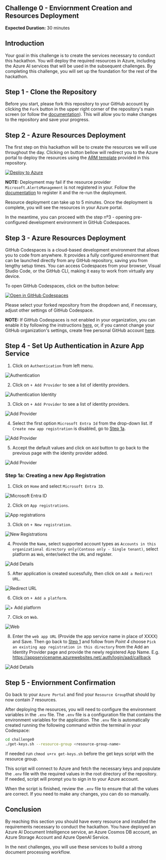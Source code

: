 ## Challenge 0 - Enviornment Creation and Resources Deployment

**Expected Duration:** 30 minutes

## Introduction
Your goal in this challenge is to create the services necessary to conduct this hackathon. You will deploy the required resources in Azure, including the Azure AI services that will be used in the subsequent challenges. By completing this challenge, you will set up the foundation for the rest of the hackathon.

## Step 1 -  Clone the Repository

Before you start, please fork this repository to your GitHub account by clicking the `Fork` button in the upper right corner of the repository's main screen (or follow the [documentation](https://docs.github.com/en/pull-requests/collaborating-with-pull-requests/working-with-forks/fork-a-repo#forking-a-repository)). This will allow you to make changes to the repository and save your progress.

## Step 2 -  Azure Resources Deployment

The first step on this hackathon will be to create the resources we will use throughout the day. Clicking on button bellow will redirect you to the Azure portal to deploy the resources using the [ARM template](iac) provided in this repository.

[![Deploy to Azure](https://aka.ms/deploytoazurebutton)](https://portal.azure.com/#create/Microsoft.Template/uri/https%3A%2F%2Fraw.githubusercontent.com%2Fmicrosoft%2FMulti-Agent-Custom-Automation-Engine-Solution-Accelerator%2Frefs%2Fheads%2Fmain%2Fdeploy%2Fmacae-continer-oc.json)

**NOTE:** Deployment may fail if the resource provider `Microsoft.AlertsManagement` is not registered in your. Follow the [documentation](https://learn.microsoft.com/en-us/azure/azure-resource-manager/management/resource-providers-and-types#register-resource-provider-1) to register it and the re-run the deployment.

Resource deployment can take up to 5 minutes. Once the deployment is complete, you will see the resources in your Azure portal.

In the meantime, you can proceed with the step nº3 - opening pre-configured development environment in GitHub Codespaces.

## Step 3 -  Azure Resources Deployment

GitHub Codespaces is a cloud-based development environment that allows you to code from anywhere. It provides a fully configured environment that can be launched directly from any GitHub repository, saving you from lengthy setup times. You can access Codespaces from your browser, Visual Studio Code, or the GitHub CLI, making it easy to work from virtually any device.

To open GitHub Codespaces, click on the button below:

[![Open in GitHub Codespaces](https://github.com/codespaces/badge.svg)](https://codespaces.new/)

Please select your forked repository from the dropdown and, if necessary, adjust other settings of GitHub Codespace.

**NOTE:** If GitHub Codespaces is not enabled in your organization, you can enable it by following the instructions [here](https://docs.github.com/en/codespaces/managing-codespaces-for-your-organization/enabling-or-disabling-github-codespaces-for-your-organization), or, if you cannot change your GitHub organization's settings, create free personal GitHub account [here](https://github.com/signup?ref_cta=Sign+up&ref_loc=header+logged+out&ref_page=%2F&source=header-home).


## Step 4 - Set Up Authentication in Azure App Service

1. Click on `Authentication` from left menu.

![Authentication](./images/azure-app-service-auth-setup/AppAuthentication.png)

2. Click on `+ Add Provider` to see a list of identity providers.

![Authentication Identity](./images/azure-app-service-auth-setup/AppAuthenticationIdentity.png)

3. Click on `+ Add Provider` to see a list of identity providers.

![Add Provider](./images/azure-app-service-auth-setup/AppAuthIdentityProvider.png)

4. Select the first option `Microsoft Entra Id` from the drop-down list. If `Create new app registration` is disabled, go to [Step 1a](#step-1a-creating-a-new-app-registration).

![Add Provider](./images/azure-app-service-auth-setup/AppAuthIdentityProviderAdd.png)

5. Accept the default values and click on `Add` button to go back to the previous page with the idenity provider added.

![Add Provider](./images/azure-app-service-auth-setup/AppAuthIdentityProviderAdded.png)

### Step 1a: Creating a new App Registration

1. Click on `Home` and select `Microsoft Entra ID`.

![Microsoft Entra ID](./images/azure-app-service-auth-setup/MicrosoftEntraID.png)

2. Click on `App registrations`.

![App registrations](./images/azure-app-service-auth-setup/Appregistrations.png)

3. Click on `+ New registration`.

![New Registrations](./images/azure-app-service-auth-setup/NewRegistration.png)

4. Provide the `Name`, select supported account types as `Accounts in this organizational directory only(Contoso only - Single tenant)`, select platform as `Web`, enter/select the `URL` and register.

![Add Details](./images/azure-app-service-auth-setup/AddDetails.png)

5. After application is created sucessfully, then click on `Add a Redirect URL`.

![Redirect URL](./images/azure-app-service-auth-setup/AddRedirectURL.png)

6. Click on `+ Add a platform`.

![+ Add platform](./images/azure-app-service-auth-setup/AddPlatform.png)

7. Click on `Web`.

![Web](./images/azure-app-service-auth-setup/Web.png)

8. Enter the `web app URL` (Provide the app service name in place of XXXX) and Save. Then go back to [Step 1](#step-1-add-authentication-in-azure-app-service-configuration) and follow from _Point 4_ choose `Pick an existing app registration in this directory` from the Add an Identity Provider page and provide the newly registered App Name.
E.g. https://appservicename.azurewebsites.net/.auth/login/aad/callback

![Add Details](./images/azure-app-service-auth-setup/WebAppURL.png)



## Step 5 -  Enviornment Confirmation
Go back to your `Azure Portal` and find your `Resource Group`that should by now contain 7 resources.

After deploying the resources, you will need to configure the environment variables in the `.env` file. The `.env` file is a configuration file that contains the environment variables for the application. The `.env` file is automatically created running the following command within the terminal in your Codespace:

```bash
cd challenge0
./get-keys.sh --resource-group <resource-group-name>
```

If needed run `chmod u+rx get-keys.sh` before the get keys script with the resource group.
 

This script will connect to Azure and fetch the necessary keys and populate the `.env` file with the required values in the root directory of the repository. If needed, script will prompt you to sign in to your Azure account.

When the script is finished, review the `.env` file to ensure that all the values are correct. If you need to make any changes, you can do so manually.


## Conclusion
By reaching this section you should have every resource and installed the requirements necessary to conduct the hackathon. You have deployed an Azure AI Document Intelligence service, an Azure Cosmos DB account, an Azure Storage Account and Azure OpenAI Service.

In the next challenges, you will use these services to build a strong document processing workflow.